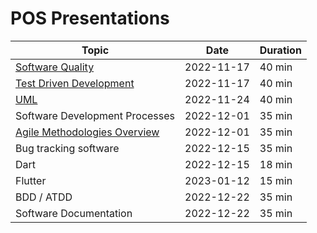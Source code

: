 # POS Presentations

| Topic                          | Date       | Duration |
| ------------------------------ | ---------- | -------- |
| [Software Quality](software_quality/)               | 2022-11-17 | 40 min   |
| [Test Driven Development](test_driven_development/)        | 2022-11-17 | 40 min   |
| [UML](uml/)                            | 2022-11-24 | 40 min   |
| Software Development Processes | 2022-12-01 | 35 min   |
| [Agile Methodologies Overview](AgileSoftwareDevelopment/)   | 2022-12-01 | 35 min   |
| Bug tracking software          | 2022-12-15 | 35 min   |
| Dart                           | 2022-12-15 | 18 min   |
| Flutter                        | 2023-01-12 | 15 min   |
| BDD / ATDD                     | 2022-12-22 | 35 min   |
| Software Documentation         | 2022-12-22 | 35 min   |


